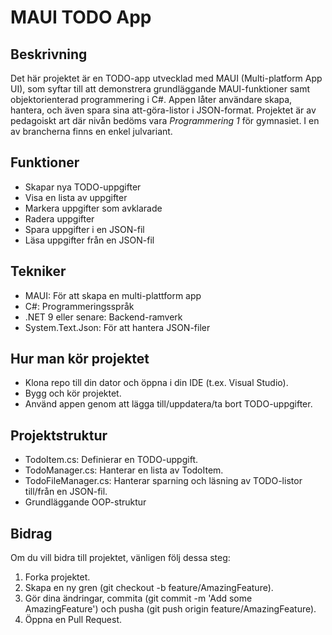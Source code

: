 # MAUI TODO App

## Beskrivning
Det här projektet är en TODO-app utvecklad med MAUI (Multi-platform App UI), som syftar till att demonstrera grundläggande MAUI-funktioner samt objektorienterad programmering i C#. Appen låter användare skapa, hantera, och även spara sina att-göra-listor i JSON-format. Projektet är av pedagoiskt art där nivån bedöms vara *Programmering 1* för gymnasiet. I en av brancherna finns en enkel julvariant.

## Funktioner
- Skapar nya TODO-uppgifter
- Visa en lista av uppgifter
- Markera uppgifter som avklarade
- Radera uppgifter
- Spara uppgifter i en JSON-fil
- Läsa uppgifter från en JSON-fil

## Tekniker
- MAUI: För att skapa en multi-plattform app
- C#: Programmeringsspråk
- .NET 9 eller senare: Backend-ramverk
- System.Text.Json: För att hantera JSON-filer

## Hur man kör projektet
- Klona repo till din dator och öppna i din IDE (t.ex. Visual Studio).
- Bygg och kör projektet.
- Använd appen genom att lägga till/uppdatera/ta bort TODO-uppgifter.

## Projektstruktur
- TodoItem.cs: Definierar en TODO-uppgift.
- TodoManager.cs: Hanterar en lista av TodoItem.
- TodoFileManager.cs: Hanterar sparning och läsning av TODO-listor till/från en JSON-fil.
- Grundläggande OOP-struktur

## Bidrag
Om du vill bidra till projektet, vänligen följ dessa steg:

1. Forka projektet.
2. Skapa en ny gren (git checkout -b feature/AmazingFeature).
3. Gör dina ändringar, commita (git commit -m 'Add some AmazingFeature') och pusha (git push origin feature/AmazingFeature).
4. Öppna en Pull Request.
